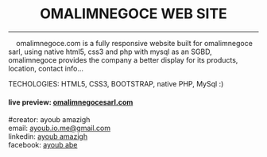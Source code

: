 <center><h1>OMALIMNEGOCE WEB SITE</h1></center>
<hr />
<div>&nbsp;&nbsp;&nbsp;&nbsp;omalimnegoce.com is a fully responsive website built for omalimnegoce sarl, using native html5, css3 and php with mysql as an SGBD, omalimnegoce provides the company a better display for its products, location, contact info...</div>

 TECHOLOGIES: HTML5, CSS3, BOOTSTRAP, native PHP, MySql :)
 
<div><h4>live preview: <a href='https://omalim.000webhostapp.com/' >omalimnegocesarl.com</a></div>

#creator: ayoub amazigh
<br>
email: <a href='mailto:ayoub.io.me@gmail.com' >ayoub.io.me@gmail.com</a>
<br>
linkedin: <a href='https://www.linkedin.com/in/ayoub-amazigh-a4002020b/' >ayoub amazigh</a>
<br>
facebook: <a href='https://www.facebook.com/Ayoub.fx.dev/' >ayoub abe</a>

